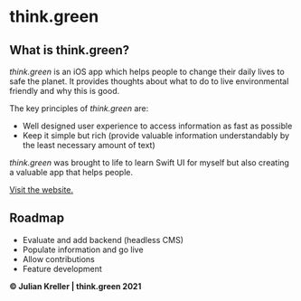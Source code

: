 # think.green

## What is think.green?
*think.green* is an iOS app which helps people to change their daily lives to safe the planet. It provides thoughts about what to do to live environmental friendly and why this is good.

The key principles of *think.green* are:
* Well designed user experience to access information as fast as possible
* Keep it simple but rich (provide valuable information understandably by the least necessary amount of text)

*think.green* was brought to life to learn Swift UI for myself but also creating a valuable app that helps people.

[Visit the website.](https://think-green.app)

## Roadmap
* Evaluate and add backend (headless CMS)
* Populate information and go live
* Allow contributions
* Feature development

**&copy; Julian Kreller | think.green 2021**
